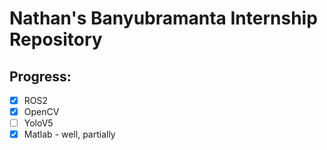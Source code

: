 # Nathan's Banyubramanta Internship Repository

## Progress:
- [x] ROS2
- [x] OpenCV
- [ ] YoloV5
- [x] Matlab - well, partially